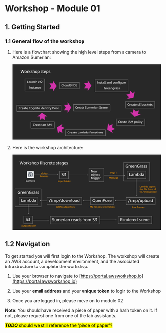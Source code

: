 # Workshop - Module 01 

## 1. Getting Started

### 1.1 General flow of the workshop
1. Here is a flowchart showing the high level steps from a camera to Amazon Sumerian: 

	![](../images/1_2.png)

1. Here is the workshop architecture:

	![](../images/1_1.png)

## 1.2 Navigation

To get started you will first login to the Workshop. The workshop will create an AWS account, a development environment, and the associated infrastructure to complete the workshop.

1. Use your browser to navigate to [https://portal.awsworkshop.io](https://portal.awsworkshop.io)

1. Use your **email address** and your **unique token** to login to the Workshop

1. Once you are logged in, please move on to module 02

**Note**: You should have received a piece of paper with a hash token on it. If not, please request one from one of the lab assistants.

<mark>_***TODO***_ should we still reference the 'piece of paper'?</mark>
